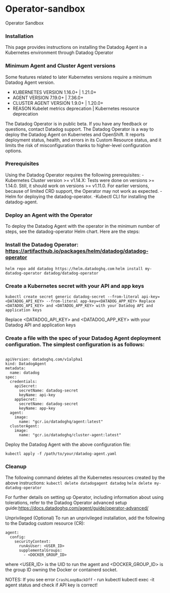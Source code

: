 # Operator-sandbox
Operator Sandbox

### Installation
This page provides instructions on installing the Datadog Agent in a Kubernetes environment through Datadog Operator

### Minimum Agent and Cluster Agent versions
Some features related to later Kubernetes versions require a minimum Datadog Agent version.

- KUBERNETES VERSION 1.16.0+ | 1.21.0+	
- AGENT VERSION	7.19.0+ | 7.36.0+	
- CLUSTER AGENT VERSION	1.9.0+ | 1.20.0+
- REASON Kubelet metrics deprecation | Kubernetes resource deprecation
	            	      	                               	             
The Datadog Operator is in public beta. If you have any feedback or questions, contact Datadog support.
The Datadog Operator is a way to deploy the Datadog Agent on Kubernetes and OpenShift. It reports deployment status, health, and errors in its Custom Resource status, and it limits the risk of misconfiguration thanks to higher-level configuration options.

### Prerequisites
Using the Datadog Operator requires the following prerequisites:
-Kubernetes Cluster version >= v1.14.X: Tests were done on versions >= 1.14.0. Still, it should work on versions >= v1.11.0. For earlier versions, because of limited CRD support, the Operator may not work as expected.
-Helm for deploying the datadog-operator.
-Kubectl CLI for installing the datadog-agent.

### Deploy an Agent with the Operator
To deploy the Datadog Agent with the operator in the minimum number of steps, see the datadog-operator Helm chart. Here are the steps:

### Install the Datadog Operator: https://artifacthub.io/packages/helm/datadog/datadog-operator
`helm repo add datadog https://helm.datadoghq.com`
`helm install my-datadog-operator datadog/datadog-operator`

### Create a Kubernetes secret with your API and app keys
`kubectl create secret generic datadog-secret --from-literal api-key=<DATADOG_API_KEY> --from-literal app-key=<DATADOG_APP_KEY> Replace <DATADOG_API_KEY> and <DATADOG_APP_KEY> with your Datadog API and application keys`

Replace <DATADOG_API_KEY> and <DATADOG_APP_KEY> with your Datadog API and application keys

### Create a file with the spec of your Datadog Agent deployment configuration. The simplest configuration is as follows:

``` 

apiVersion: datadoghq.com/v1alpha1
kind: DatadogAgent
metadata:
  name: datadog
spec:
  credentials:
    apiSecret:
      secretName: datadog-secret
      keyName: api-key
    appSecret:
      secretName: datadog-secret
      keyName: app-key
  agent:
    image:
      name: "gcr.io/datadoghq/agent:latest"
  clusterAgent:
    image:
      name: "gcr.io/datadoghq/cluster-agent:latest" 
```

Deploy the Datadog Agent with the above configuration file:

`kubectl apply -f /path/to/your/datadog-agent.yaml`

### Cleanup
The following command deletes all the Kubernetes resources created by the above instructions:
`kubectl delete datadogagent datadog`
`helm delete my-datadog-operator`

For further details on setting up Operator, including information about using tolerations, refer to the Datadog Operator advanced setup guide:https://docs.datadoghq.com/agent/guide/operator-advanced/

Unprivileged
(Optional) To run an unprivileged installation, add the following to the Datadog custom resource (CR):

```
agent:
  config:
    securityContext:
      runAsUser: <USER_ID>
      supplementalGroups:
        - <DOCKER_GROUP_ID>
``` 
where <USER_ID> is the UID to run the agent and <DOCKER_GROUP_ID> is the group ID owning the Docker or containerd socket.

NOTES:
If you see error `CrashLoopBackOff` - run kubectl kubectl exec -it <agent-pod-name> agent status
and check if API key is correct!
